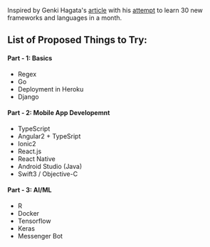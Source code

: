 Inspired by Genki Hagata's [article](https://magenta.as/a-month-of-hello-world-496a92b6cec3) with his [attempt](https://github.com/hagata/30daysofHelloWorld) to learn 30 new frameworks and languages in a month.

## List of Proposed Things to Try:

#### Part - 1: Basics 
 - Regex
 - Go
 - Deployment in Heroku
 - Django

 #### Part - 2:  Mobile App Developemnt
 - TypeScript
 - Angular2 + TypeSript
 - Ionic2
 - React.js
 - React Native
 - Android Studio (Java)
 - Swift3 / Objective-C

#### Part - 3: AI/ML 
 - R
 - Docker
 - Tensorflow
 - Keras
 - Messenger Bot
 